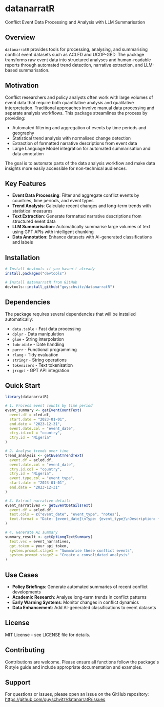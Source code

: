 # datanarratR

Conflict Event Data Processing and Analysis with LLM Summarisation

## Overview

`datanarratR` provides tools for processing, analysing, and summarising conflict event datasets such as ACLED and UCDP-GED. The package transforms raw event data into structured analyses and human-readable reports through automated trend detection, narrative extraction, and LLM-based summarisation.

## Motivation

Conflict researchers and policy analysts often work with large volumes of event data that require both quantitative analysis and qualitative interpretation. Traditional approaches involve manual data processing and separate analysis workflows. This package streamlines the process by providing:

- Automated filtering and aggregation of events by time periods and geography
- Statistical trend analysis with normalised change detection
- Extraction of formatted narrative descriptions from event data
- Large Language Model integration for automated summarisation and data annotation

The goal is to automate parts of the data analysis workflow and make data insights more easily accessible for non-technical audiences.

## Key Features

- **Event Data Processing**: Filter and aggregate conflict events by countries, time periods, and event types
- **Trend Analysis**: Calculate recent changes and long-term trends with statistical measures
- **Text Extraction**: Generate formatted narrative descriptions from structured event data
- **LLM Summarisation**: Automatically summarise large volumes of text using GPT APIs with intelligent chunking
- **Data Annotation**: Enhance datasets with AI-generated classifications and labels

## Installation

```r
# Install devtools if you haven't already
install.packages("devtools")

# Install datanarratR from GitHub
devtools::install_github("guyschvitz/datanarratR")
```

## Dependencies

The package requires several dependencies that will be installed automatically:

- `data.table` - Fast data processing
- `dplyr` - Data manipulation 
- `glue` - String interpolation
- `lubridate` - Date handling
- `purrr` - Functional programming
- `rlang` - Tidy evaluation
- `stringr` - String operations
- `tokenizers` - Text tokenisation
- `jrcgpt` - GPT API integration

## Quick Start

```r
library(datanarratR)

# 1. Process event counts by time period
event_summary <- getEventCountText(
  event.df = cled.df,
  start.date = "2023-01-01",
  end.date = "2023-12-31",
  event.date.col = "event_date",
  ctry.id.col = "country",
  ctry.id = "Nigeria"
)

# 2. Analyse trends over time
trend_analysis <- getEventTrendText(
  event.df = acled.df,
  event.date.col = "event_date", 
  ctry.id.col = "country",
  ctry.id = "Nigeria",
  event.type.col = "event_type",
  start.date = "2023-01-01",
  end.date = "2023-12-31"
)

# 3. Extract narrative details
event_narratives <- getEventDetailsText(
  event.df = acled.df,
  text.cols = c("event_date", "event_type", "notes"),
  text.format = "Date: {event_date}\nType: {event_type}\nDescription: {notes}"
)

# 4. Generate AI summary
summary_result <- getGptLongTextSummary(
  text.vec = event_narratives,
  gpt.token = your_api_token,
  system.prompt.stage1 = "Summarise these conflict events",
  system.prompt.stage2 = "Create a consolidated analysis"
)
```

## Use Cases

- **Policy Briefings**: Generate automated summaries of recent conflict developments
- **Academic Research**: Analyse long-term trends in conflict patterns
- **Early Warning Systems**: Monitor changes in conflict dynamics
- **Data Enhancement**: Add AI-generated classifications to event datasets

## License

MIT License - see LICENSE file for details.

## Contributing

Contributions are welcome. Please ensure all functions follow the package's R style guide and include appropriate documentation and examples.

## Support

For questions or issues, please open an issue on the GitHub repository: https://github.com/guyschvitz/datanarratR/issues
